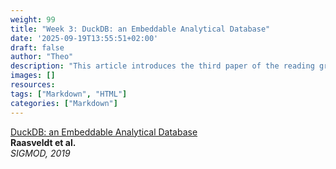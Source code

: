 ```yaml
---
weight: 99
title: "Week 3: DuckDB: an Embeddable Analytical Database"
date: '2025-09-19T13:55:51+02:00'
draft: false
author: "Theo"
description: "This article introduces the third paper of the reading group."
images: []
resources:
tags: ["Markdown", "HTML"]
categories: ["Markdown"]
---
```


[DuckDB: an Embeddable Analytical Database](https://dl.acm.org/doi/pdf/10.1145/3299869.3320212)  
**Raasveldt et al.**  
*SIGMOD, 2019*
